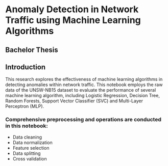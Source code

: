 # Anomaly Detection in Network Traffic using Machine Learning Algorithms
## Bachelor Thesis

## Introduction
This research explores the effectiveness of machine learning algorithms in detecting anomalies within network traffic. This notebook employs the raw data of the UNSW-NB15 dataset to evaluate the performance of several machine learning algorithm, including Logistic Regression, Decision Tree, Random Forests, Support Vector Classifier (SVC) and Multi-Layer Perceptron (MLP).

### Comprehensive preprocessing and operations are conducted in this notebook:

- Data cleaning
- Data normalization
- Feature selection
- Data splitting
- Cross validation
